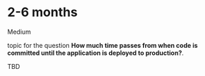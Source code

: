 # 2-6 months

<div class="risk-rounded-box medium">Medium</div>

topic for the question **How much time passes from when code is committed until the application is deployed to production?**.

TBD
